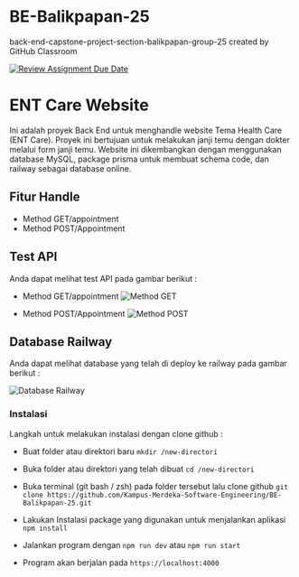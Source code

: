 # BE-Balikpapan-25

back-end-capstone-project-section-balikpapan-group-25 created by GitHub Classroom


[![Review Assignment Due Date](https://classroom.github.com/assets/deadline-readme-button-24ddc0f5d75046c5622901739e7c5dd533143b0c8e959d652212380cedb1ea36.svg)](https://classroom.github.com/a/0wBSnje4)

# ENT Care Website

Ini adalah proyek Back End untuk menghandle website Tema Health Care (ENT Care). Proyek ini bertujuan untuk melakukan janji temu dengan dokter melalui form janji temu. Website ini dikembangkan dengan menggunakan database MySQL, package prisma untuk membuat schema code, dan railway sebagai database online.

## Fitur Handle

- Method GET/appointment
- Method POST/Appointment

## Test API

Anda dapat melihat test API pada gambar berikut :

- Method GET/appointment
  ![Method GET](https://i.ibb.co/9pDfQkZ/Screenshot-135.png)

- Method POST/Appointment
  ![Method POST](https://i.ibb.co/sQ3kyM6/Screenshot-136.png)

## Database Railway

Anda dapat melihat database yang telah di deploy ke railway pada gambar berikut :

![Database Railway](https://i.ibb.co/9bghpys/Screenshot-138.png)

### Instalasi

Langkah untuk melakukan instalasi dengan clone github :

- Buat folder atau direktori baru
  `mkdir /new-directori`

- Buka folder atau direktori yang telah dibuat
  `cd /new-directori`

- Buka terminal (git bash / zsh) pada folder tersebut lalu clone github
  `git clone https://github.com/Kampus-Merdeka-Software-Engineering/BE-Balikpapan-25.git`

- Lakukan Instalasi package yang digunakan untuk menjalankan aplikasi
  `npm install`

- Jalankan program dengan
  `npm run dev` atau `npm run start`

- Program akan berjalan pada
  `https://localhost:4000`
